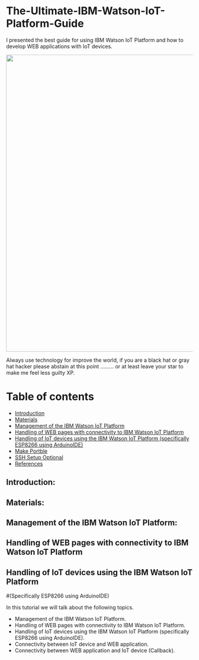 # The-Ultimate-IBM-Watson-IoT-Platform-Guide
I presented the best guide for using IBM Watson IoT Platform and how to develop WEB applications with IoT devices.

<img src="https://hackster.imgix.net/uploads/attachments/612935/wpid-watch_dogs-e3-5_aVW4IYDttS.jpg?auto=compress%2Cformat&w=1280&h=960&fit=max" width="800">

Always use technology for improve the world, if you are a black hat or gray hat hacker please abstain at this point ......... or at least leave your star to make me feel less guilty XP.

# Table of contents
* [Introduction](#introduction)
* [Materials](#materials)
* [Management of the IBM Watson IoT Platform](#management-of-the-ibm-watson-iot-platform)
* [Handling of WEB pages with connectivity to IBM Watson IoT Platform](#handling-of-web-pages-with-connectivity-to-ibm-watson-iot-platform)
* [Handling of IoT devices using the IBM Watson IoT Platform (specifically ESP8266 using ArduinoIDE)](#handling-of-iot-devices-using-the-ibm-watson-iot-platform)
* [Make Portble](#make-portable)
* [SSH Setup Optional](#ssh-setup-optional)
* [References](#references)

## Introduction:

## Materials:

## Management of the IBM Watson IoT Platform:

## Handling of WEB pages with connectivity to IBM Watson IoT Platform

## Handling of IoT devices using the IBM Watson IoT Platform 
#(Specifically ESP8266 using ArduinoIDE)

In this tutorial we will talk about the following topics.
- Management of the IBM Watson IoT Platform.
- Handling of WEB pages with connectivity to IBM Watson IoT Platform.
- Handling of IoT devices using the IBM Watson IoT Platform (specifically ESP8266 using ArduinoIDE).
- Connectivity between IoT device and WEB application.
- Connectivity between WEB application and IoT device (Callback).



